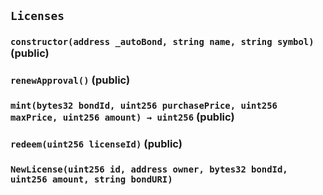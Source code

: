 ## `Licenses`






### `constructor(address _autoBond, string name, string symbol)` (public)





### `renewApproval()` (public)





### `mint(bytes32 bondId, uint256 purchasePrice, uint256 maxPrice, uint256 amount) → uint256` (public)





### `redeem(uint256 licenseId)` (public)






### `NewLicense(uint256 id, address owner, bytes32 bondId, uint256 amount, string bondURI)`





